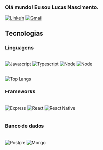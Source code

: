 ### Olá mundo! Eu sou Lucas Nascimento.

[![LinkeIn](https://img.shields.io/badge/LinkedIn-0077B5?style=for-the-badge&logo=linkedin&logoColor=white)](https://www.linkedin.com/in/lucas-nascimento-a95803232/)
[![Gmail](https://img.shields.io/badge/Gmail-D14836?style=for-the-badge&logo=gmail&logoColor=white)](mailto:lucasgabriel.ogn@gmail.com)

## Tecnologias

### Linguagens
<div style="display: inline_block"><br/>
  <img align="center" alt="Javascript" src="https://img.shields.io/badge/JavaScript-F7DF1E?style=for-the-badge&logo=javascript&logoColor=black">
  <img align="center" alt="Typescript" src="https://img.shields.io/badge/TypeScript-007ACC?style=for-the-badge&logo=typescript&logoColor=white">
  <img align="center" alt="Node" src="https://img.shields.io/badge/Node.js-43853D?style=for-the-badge&logo=node.js&logoColor=white">
  

  <img align="center" alt="Node" src="https://img.shields.io/badge/Python-3776AB?style=for-the-badge&logo=python&logoColor=white">

</div><br/>

![Top Langs](https://github-readme-stats.vercel.app/api/top-langs/?username=Lucasgrn&layout=compact)

### Frameworks
<div style="display: inline_block"><br/>
  <img align="center" alt="Express" src="https://img.shields.io/badge/Express.js-404D59?style=for-the-badge">
  <img align="center" alt="React" src="https://img.shields.io/badge/React-20232A?style=for-the-badge&logo=react&logoColor=61DAFB">
  <img align="center" alt="React Native" src="https://img.shields.io/badge/React_Native-20232A?style=for-the-badge&logo=react&logoColor=61DAFB">
</div><br/>

### Banco de dados
<div style="display: inline_block"><br/>
  <img align="center" alt="Postgre" src="https://img.shields.io/badge/PostgreSQL-316192?style=for-the-badge&logo=postgresql&logoColor=white">
  <img align="center" alt="Mongo" src="https://img.shields.io/badge/MongoDB-4EA94B?style=for-the-badge&logo=mongodb&logoColor=white">
</div><br/>
